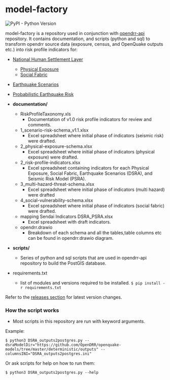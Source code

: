 # model-factory
![PyPI - Python Version](https://img.shields.io/pypi/pyversions/openquake.engine)

model-factory is a repository used in conjunction with [opendrr-api](https://github.com/OpenDRR/opendrr-api) repository.
It contains documentation, and scripts (python and sql) to transform opendrr source data (exposure, census, and OpenQuake outputs etc.) into risk profile indicators for:

 - [National Human Settlement Layer](https://github.com/OpenDRR/national-human-settlement) 
	- [Physical Exposure](https://github.com/OpenDRR/national-human-settlement/tree/main/physical-exposure)
	- [Social Fabric](https://github.com/OpenDRR/national-human-settlement/tree/main/social-fabric)
- [Earthquake Scenarios](https://github.com/OpenDRR/earthquake-scenarios) 
- [Probabilistic Earthquake Risk](https://github.com/OpenDRR/seismic-risk-model)


 - **documentation/**
	 - RiskProfileTaxonomy.xls
		 -  Documentation of v1.0 risk profile indicators for review and comments.
	- 1_scenario-risk-schema_v1.1.xlsx
		- Excel spreadsheet where initial phase of indicators (seismic risk) were drafted.
	- 2_physical-exposure-schema.xlsx
		- Excel spreadsheet where initial phase of indicators (physical exposure) were drafted.
	- 2_risk-profile-indicators.xlsx
		- Excel spreadsheet containing indicators for each Physical Exposure, Social Fabric, Earthquake Scenarios (DSRA), and Seismic Risk Model (PSRA).
	- 3_multi-hazard-threat-schema.xlsx
		- Excel spreadsheet where initial phase of indicators (multi hazard) were drafted
	- 4_social-vulnerability-schema.xlsx
		- Excel spreadsheet where initial phase of indicators (social fabric) were drafted.
	- mapping Sendai Indicators DSRA_PSRA.xlsx
		- Excel spreadsheet with draft indicators.
	- opendrr.drawio
		- Breakdown of each schema and all the tables,table columns etc can be found in opendrr.drawio diagram.
- **scripts/**
	- Series of python and sql scripts that are used in opendrr-api repository to build the PostGIS database.
- requirements.txt
	- list of modules and versions required to be installed.  `$ pip install -r requirements.txt`

Refer to the [releases section](https://github.com/OpenDRR/model-factory/releases) for latest version changes.


### How the script works
- Most scripts in this repository are run with keyword arguments.

Example:
```
$ python3 DSRA_outputs2postgres.py --dsraModelDir="https://github.com/OpenDRR/openquake-models/tree/master/deterministic/outputs" --columnsINI="DSRA_outputs2postgres.ini"
```
Or ask scripts for help on how to run them:
```
$ python3 DSRA_outputs2postgres.py --help